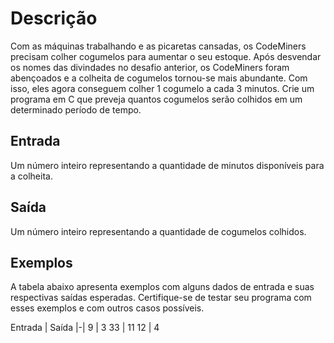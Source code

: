 
# Descrição
Com as máquinas trabalhando e as picaretas cansadas, os CodeMiners precisam colher cogumelos para aumentar o seu estoque. Após desvendar os nomes das divindades no desafio anterior, os CodeMiners foram abençoados e a colheita de cogumelos tornou-se mais abundante. Com isso, eles agora conseguem colher 1 cogumelo a cada 3 minutos. Crie um programa em C que preveja quantos cogumelos serão colhidos em um determinado período de tempo.

## Entrada
Um número inteiro representando a quantidade de minutos disponíveis para a colheita.

## Saída
Um número inteiro representando a quantidade de cogumelos colhidos.

## Exemplos
A tabela abaixo apresenta exemplos com alguns dados de entrada e suas respectivas saídas esperadas. Certifique-se de testar seu programa com esses exemplos e com outros casos possíveis.

Entrada | Saída
|-|
9	| 3
33	| 11
12	| 4
